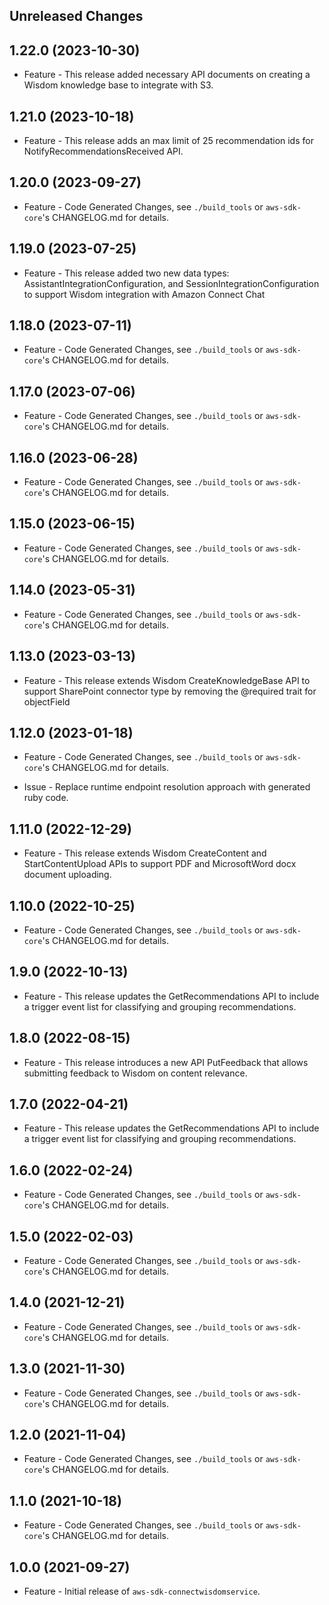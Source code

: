 Unreleased Changes
------------------

1.22.0 (2023-10-30)
------------------

* Feature - This release added necessary API documents on creating a Wisdom knowledge base to integrate with S3.

1.21.0 (2023-10-18)
------------------

* Feature - This release adds an max limit of 25 recommendation ids for NotifyRecommendationsReceived API.

1.20.0 (2023-09-27)
------------------

* Feature - Code Generated Changes, see `./build_tools` or `aws-sdk-core`'s CHANGELOG.md for details.

1.19.0 (2023-07-25)
------------------

* Feature - This release added two new data types: AssistantIntegrationConfiguration, and SessionIntegrationConfiguration to support Wisdom integration with Amazon Connect Chat

1.18.0 (2023-07-11)
------------------

* Feature - Code Generated Changes, see `./build_tools` or `aws-sdk-core`'s CHANGELOG.md for details.

1.17.0 (2023-07-06)
------------------

* Feature - Code Generated Changes, see `./build_tools` or `aws-sdk-core`'s CHANGELOG.md for details.

1.16.0 (2023-06-28)
------------------

* Feature - Code Generated Changes, see `./build_tools` or `aws-sdk-core`'s CHANGELOG.md for details.

1.15.0 (2023-06-15)
------------------

* Feature - Code Generated Changes, see `./build_tools` or `aws-sdk-core`'s CHANGELOG.md for details.

1.14.0 (2023-05-31)
------------------

* Feature - Code Generated Changes, see `./build_tools` or `aws-sdk-core`'s CHANGELOG.md for details.

1.13.0 (2023-03-13)
------------------

* Feature - This release extends Wisdom CreateKnowledgeBase API to support SharePoint connector type by removing the @required trait for objectField

1.12.0 (2023-01-18)
------------------

* Feature - Code Generated Changes, see `./build_tools` or `aws-sdk-core`'s CHANGELOG.md for details.

* Issue - Replace runtime endpoint resolution approach with generated ruby code.

1.11.0 (2022-12-29)
------------------

* Feature - This release extends Wisdom CreateContent and StartContentUpload APIs to support PDF and MicrosoftWord docx document uploading.

1.10.0 (2022-10-25)
------------------

* Feature - Code Generated Changes, see `./build_tools` or `aws-sdk-core`'s CHANGELOG.md for details.

1.9.0 (2022-10-13)
------------------

* Feature - This release updates the GetRecommendations API to include a trigger event list for classifying and grouping recommendations.

1.8.0 (2022-08-15)
------------------

* Feature - This release introduces a new API PutFeedback that allows submitting feedback to Wisdom on content relevance.

1.7.0 (2022-04-21)
------------------

* Feature - This release updates the GetRecommendations API to include a trigger event list for classifying and grouping recommendations.

1.6.0 (2022-02-24)
------------------

* Feature - Code Generated Changes, see `./build_tools` or `aws-sdk-core`'s CHANGELOG.md for details.

1.5.0 (2022-02-03)
------------------

* Feature - Code Generated Changes, see `./build_tools` or `aws-sdk-core`'s CHANGELOG.md for details.

1.4.0 (2021-12-21)
------------------

* Feature - Code Generated Changes, see `./build_tools` or `aws-sdk-core`'s CHANGELOG.md for details.

1.3.0 (2021-11-30)
------------------

* Feature - Code Generated Changes, see `./build_tools` or `aws-sdk-core`'s CHANGELOG.md for details.

1.2.0 (2021-11-04)
------------------

* Feature - Code Generated Changes, see `./build_tools` or `aws-sdk-core`'s CHANGELOG.md for details.

1.1.0 (2021-10-18)
------------------

* Feature - Code Generated Changes, see `./build_tools` or `aws-sdk-core`'s CHANGELOG.md for details.

1.0.0 (2021-09-27)
------------------

* Feature - Initial release of `aws-sdk-connectwisdomservice`.

